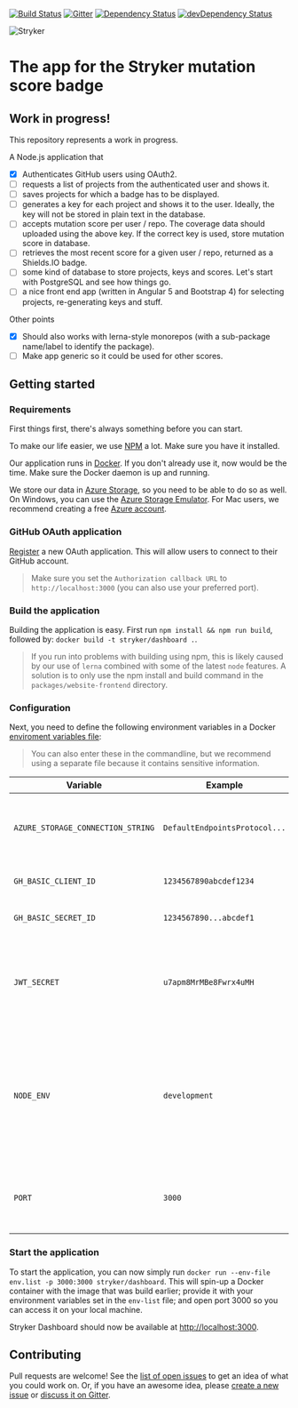 [![Build Status](https://travis-ci.org/stryker-mutator/stryker-badge.svg?branch=master)](https://travis-ci.org/stryker-mutator/stryker-badge)
[![Gitter](https://badges.gitter.im/stryker-mutator/stryker.svg)](https://gitter.im/stryker-mutator/stryker?utm_source=badge&utm_medium=badge&utm_campaign=pr-badge)
[![Dependency Status](https://img.shields.io/david/stryker-mutator/stryker-badge.svg)](https://david-dm.org/stryker-mutator/stryker-badge)
[![devDependency Status](https://img.shields.io/david/dev/stryker-mutator/stryker-badge.svg)](https://david-dm.org/stryker-mutator/stryker-badge#info=devDependencies)

![Stryker](https://github.com/stryker-mutator/stryker/raw/master/stryker-80x80.png)

# The app for the Stryker mutation score badge

## Work in progress!

This repository represents a work in progress.

A Node.js application that

- [X] Authenticates GitHub users using OAuth2.
- [ ] requests a list of projects from the authenticated user and shows it.
- [ ] saves projects for which a badge has to be displayed.
- [ ] generates a key for each project and shows it to the user.
Ideally, the key will not be stored in plain text in the database.
- [ ] accepts mutation score per user / repo.
The coverage data should uploaded using the above key.
If the correct key is used, store mutation score in database.
- [ ] retrieves the most recent score for a given user / repo, returned as a Shields.IO badge.
- [ ] some kind of database to store projects, keys and scores.
Let's start with PostgreSQL and see how things go.
- [ ] a nice front end app (written in Angular 5 and Bootstrap 4) for selecting projects, re-generating keys and stuff.

Other points
- [X] Should also works with lerna-style monorepos (with a sub-package name/label to identify the package).
- [ ] Make app generic so it could be used for other scores.

## Getting started

### Requirements
First things first, there's always something before you can start.

To make our life easier, we use [NPM](https://www.npmjs.com/) a lot. Make sure you have it installed.

Our application runs in [Docker](https://www.docker.com/). If you don't already use it, now would be the time. Make sure the Docker daemon is up and running.

We store our data in [Azure Storage](https://azure.microsoft.com/en-us/free/services/storage/), so you need to be able to do so as well. On Windows, you can use the [Azure Storage Emulator](https://docs.microsoft.com/en-gb/azure/storage/common/storage-use-emulator). For Mac users, we recommend creating a free [Azure account](https://azure.microsoft.com/en-us/free/services/storage/).

### GitHub OAuth application
[Register](https://github.com/settings/applications/new) a new OAuth application. This will allow users to connect to their GitHub account.

> Make sure you set the `Authorization callback URL` to `http://localhost:3000` (you can also use your preferred port).

### Build the application
Building the application is easy. First run `npm install && npm run build`, followed by: `docker build -t stryker/dashboard .`.

> If you run into problems with building using npm, this is likely caused by our use of `lerna` combined with some of the latest `node` features. A solution is to only use the npm install and build command in the `packages/website-frontend` directory.

### Configuration
Next, you need to define the following environment variables in a Docker [enviroment variables file](https://docs.docker.com/engine/reference/commandline/run/#set-environment-variables--e-env-env-file):

> You can also enter these in the commandline, but we recommend using a separate file because it contains sensitive information.

Variable | Example | Explanation | Required
-------- | ------- | ----------- | --------
`AZURE_STORAGE_CONNECTION_STRING`|`DefaultEndpointsProtocol...`|Azure-issued String to connect to your Azure Storage.|[X]
`GH_BASIC_CLIENT_ID`|`1234567890abcdef1234`|GitHub-issued Client ID.|[X]
`GH_BASIC_SECRET_ID`|`1234567890...abcdef1`|GitHub-issued Client Secret.|[X]
`JWT_SECRET`|`u7apm8MrMBe8Fwrx4uMH`|The secret for the HMAC algorithm that creates the signature of the [JWT](https://tools.ietf.org/html/rfc7519).|[X]
`NODE_ENV`|`development`|Node setting for production environment. Used by us for some SSL settings. Can be either: `production` (default) or `development`.|[]
`PORT`|`3000`|Port on which Stryker Dashboard will listen for connections.|[]

### Start the application
To start the application, you can now simply run `docker run --env-file env.list -p 3000:3000 stryker/dashboard`. This will spin-up a Docker container with the image that was build earlier; provide it with your environment variables set in the `env-list` file; and open port 3000 so you can access it on your local machine.

Stryker Dashboard should now be available at [http://localhost:3000](http://localhost:3000).

## Contributing
Pull requests are welcome!
See the [list of open issues](https://github.com/stryker-mutator/stryker-badge/issues) to get an idea of what you could work on.
Or, if you have an awesome idea, please [create a new issue](https://github.com/stryker-mutator/stryker-badge/issues/new) or [discuss it on Gitter](https://gitter.im/stryker-mutator/stryker).
